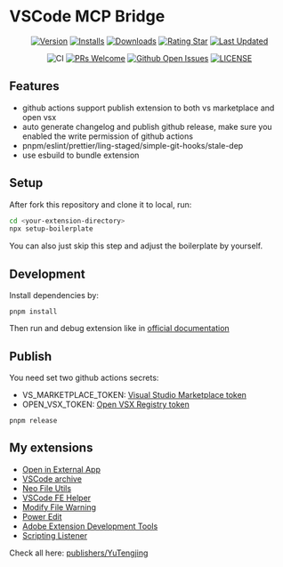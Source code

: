 # VSCode MCP Bridge

<div align="center">

[![Version](https://img.shields.io/visual-studio-marketplace/v/YuTengjing.vscode-mcp-bridge)](https://marketplace.visualstudio.com/items/YuTengjing.vscode-mcp-bridge/changelog) [![Installs](https://img.shields.io/visual-studio-marketplace/i/YuTengjing.vscode-mcp-bridge)](https://marketplace.visualstudio.com/items?itemName=YuTengjing.vscode-mcp-bridge) [![Downloads](https://img.shields.io/visual-studio-marketplace/d/YuTengjing.vscode-mcp-bridge)](https://marketplace.visualstudio.com/items?itemName=YuTengjing.vscode-mcp-bridge) [![Rating Star](https://img.shields.io/visual-studio-marketplace/stars/YuTengjing.vscode-mcp-bridge)](https://marketplace.visualstudio.com/items?itemName=YuTengjing.vscode-mcp-bridge&ssr=false#review-details) [![Last Updated](https://img.shields.io/visual-studio-marketplace/last-updated/YuTengjing.vscode-mcp-bridge)](https://github.com/tjx666/vscode-mcp)

![CI](https://github.com/tjx666/vscode-mcp/actions/workflows/vscode-extension-ci.yml/badge.svg) [![PRs Welcome](https://img.shields.io/badge/PRs-welcome-brightgreen.svg?style=flat)](http://makeapullrequest.com) [![Github Open Issues](https://img.shields.io/github/issues/tjx666/vscode-mcp)](https://github.com/tjx666/vscode-mcp/issues) [![LICENSE](https://img.shields.io/badge/license-Anti%20996-blue.svg?style=flat-square)](https://github.com/996icu/996.ICU/blob/master/LICENSE)

</div>

## Features

- github actions support publish extension to both vs marketplace and open vsx
- auto generate changelog and publish github release, make sure you enabled the write permission of github actions
- pnpm/eslint/prettier/ling-staged/simple-git-hooks/stale-dep
- use esbuild to bundle extension

## Setup

After fork this repository and clone it to local, run:

```bash
cd <your-extension-directory>
npx setup-boilerplate
```

You can also just skip this step and adjust the boilerplate by yourself.

## Development

Install dependencies by:

```shell
pnpm install
```

Then run and debug extension like in [official documentation](https://code.visualstudio.com/api/get-started/your-first-extension)

## Publish

You need set two github actions secrets:

- VS_MARKETPLACE_TOKEN: [Visual Studio Marketplace token](https://learn.microsoft.com/azure/devops/organizations/accounts/use-personal-access-tokens-to-authenticate)
- OPEN_VSX_TOKEN: [Open VSX Registry token](https://github.com/eclipse/openvsx/wiki/Publishing-Extensions#3-create-an-access-token)

```shell
pnpm release
```

## My extensions

- [Open in External App](https://github.com/tjx666/open-in-external-app)
- [VSCode archive](https://github.com/tjx666/vscode-archive)
- [Neo File Utils](https://github.com/tjx666/vscode-neo-file-utils)
- [VSCode FE Helper](https://github.com/tjx666/vscode-fe-helper)
- [Modify File Warning](https://github.com/tjx666/modify-file-warning)
- [Power Edit](https://github.com/tjx666/power-edit)
- [Adobe Extension Development Tools](https://github.com/tjx666/vscode-adobe-extension-devtools)
- [Scripting Listener](https://github.com/tjx666/scripting-listener)

Check all here: [publishers/YuTengjing](https://marketplace.visualstudio.com/publishers/YuTengjing)
